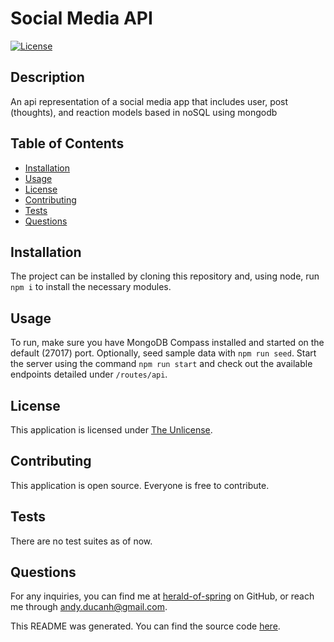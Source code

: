 # Social Media API
[![License](https://img.shields.io/badge/license-The%20Unlicense-brightgreen)](https://www.choosealicense.com/licenses/unlicense)
## Description
An api representation of a social media app that includes user, post (thoughts), and reaction models based in noSQL using mongodb
## Table of Contents
- [Installation](#installation)
- [Usage](#usage)
- [License](#license)
- [Contributing](#contributing)
- [Tests](#tests)
- [Questions](#questions)
## Installation
The project can be installed by cloning this repository and, using node, run `npm i` to install the necessary modules.
## Usage
To run, make sure you have MongoDB Compass installed and started on the default (27017) port. Optionally, seed sample data with `npm run seed`. Start the server using the command `npm run start` and check out the available endpoints detailed under `/routes/api`.
## License
This application is licensed under [The Unlicense](https://www.choosealicense.com/licenses/unlicense).
## Contributing
This application is open source. Everyone is free to contribute.
## Tests
There are no test suites as of now.
## Questions
For any inquiries, you can find me at [herald-of-spring](https://github.com/herald-of-spring) on GitHub, or reach me through andy.ducanh@gmail.com.

This README was generated. You can find the source code [here](https://github.com/herald-of-spring/readme-shortcut).